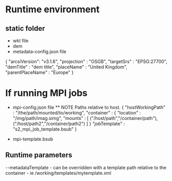 # Runtime environment

## static folder
- wkt file
- dem
- metadata-config.json file

{
            "arcsiVersion": "v3.1.6",
            "projection" : "OSGB",
            "targetSrs" : "EPSG:27700",
            "demTitle" : "dem title",
            "placeName" : "United Kingdom",
            "parentPlaceName" : "Europe"
}

# If running MPI jobs
- mpi-config.json file
** NOTE Paths relative to host.
{
    "hostWorkingPath" : "/the/path/mounted/to/working",
    "container" : {
        "location" : "/img/path/imag.simg",
        "mounts" : [
            ("/host/path","/container/path"),
            ("/host/path2","/container/path2")
        ]
    }
    "jobTemplate" : "s2_mpi_job_template.bsub"
}

- mpi-template.bsub


## Runtime parameters
--metadataTemplate - can be overridden with a template path relative to the container - ie /working/templates/mytemplate.xml

